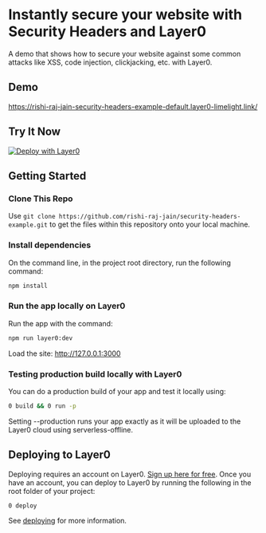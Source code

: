 # Instantly secure your website with Security Headers and Layer0
A demo that shows how to secure your website against some common attacks like XSS, code injection, clickjacking, etc. with Layer0.

## Demo
https://rishi-raj-jain-security-headers-example-default.layer0-limelight.link/

## Try It Now
[![Deploy with Layer0](https://docs.layer0.co/button.svg)](https://app.layer0.co/deploy?repo=https://github.com/rishi-raj-jain/security-headers-example)

## Getting Started

### Clone This Repo
Use ```git clone https://github.com/rishi-raj-jain/security-headers-example.git``` to get the files within this repository onto your local machine.

### Install dependencies
On the command line, in the project root directory, run the following command:
```bash
npm install
```

### Run the app locally on Layer0
Run the app with the command:

```bash
npm run layer0:dev
```
Load the site: http://127.0.0.1:3000

### Testing production build locally with Layer0
You can do a production build of your app and test it locally using:

```bash
0 build && 0 run -p
```
Setting --production runs your app exactly as it will be uploaded to the Layer0 cloud using serverless-offline.

## Deploying to Layer0
Deploying requires an account on Layer0. [Sign up here for free](https://app.layer0.co/signup). Once you have an account, you can deploy to Layer0 by running the following in the root folder of your project:

```bash
0 deploy
```
See [deploying](https://docs.layer0.co/guides/deploying) for more information.
